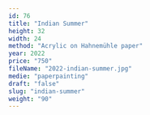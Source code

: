 ```yaml
---
id: 76
title: "Indian Summer"
height: 32
width: 24
method: "Acrylic on Hahnemühle paper"
year: 2022
price: "750"
fileName: "2022-indian-summer.jpg"
medie: "paperpainting"
draft: "false"
slug: "indian-summer"
weight: "90"
---
```

